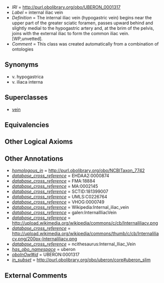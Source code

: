  * *IRI* = http://purl.obolibrary.org/obo/UBERON_0001317
 * *Label* = internal iliac vein
 * *Definition* = The internal iliac vein (hypogastric vein) begins near the upper part of the greater sciatic foramen, passes upward behind and slightly medial to the hypogastric artery and, at the brim of the pelvis, joins with the external iliac to form the common iliac vein. [WP,unvetted].
 * *Comment* = This class was created automatically from a combination of ontologies

## Synonyms

 * v. hypogastrica
 * v. iliaca interna

## Superclasses

 * [vein](../../UBERON/38/UBERON_0001638.md)

## Equivalencies


## Other Logical Axioms


## Other Annotations

 * *[homologous_in](../../core#homologous/in/core#homologous_in.md)* = http://purl.obolibrary.org/obo/NCBITaxon_7742
 * *[database_cross_reference](../../ef/oboInOwl#hasDbXref.md)* = EHDAA2:0000874
 * *[database_cross_reference](../../ef/oboInOwl#hasDbXref.md)* = FMA:18884
 * *[database_cross_reference](../../ef/oboInOwl#hasDbXref.md)* = MA:0002145
 * *[database_cross_reference](../../ef/oboInOwl#hasDbXref.md)* = SCTID:181399007
 * *[database_cross_reference](../../ef/oboInOwl#hasDbXref.md)* = UMLS:C0226764
 * *[database_cross_reference](../../ef/oboInOwl#hasDbXref.md)* = VHOG:0000749
 * *[database_cross_reference](../../ef/oboInOwl#hasDbXref.md)* = Wikipedia:Internal_iliac_vein
 * *[database_cross_reference](../../ef/oboInOwl#hasDbXref.md)* = galen:InternalIliacVein
 * *[database_cross_reference](../../ef/oboInOwl#hasDbXref.md)* = http://upload.wikimedia.org/wikipedia/commons/c/cb/Internaliliacv.png
 * *[database_cross_reference](../../ef/oboInOwl#hasDbXref.md)* = http://upload.wikimedia.org/wikipedia/commons/thumb/c/cb/Internaliliacv.png/200px-Internaliliacv.png
 * *[database_cross_reference](../../ef/oboInOwl#hasDbXref.md)* = ncithesaurus:Internal_Iliac_Vein
 * *[has_obo_namespace](../../ce/oboInOwl#hasOBONamespace.md)* = uberon
 * *[oboInOwl#id](../../id/oboInOwl#id.md)* = UBERON:0001317
 * *[in_subset](../../et/oboInOwl#inSubset.md)* = http://purl.obolibrary.org/obo/uberon/core#uberon_slim

## External Comments

